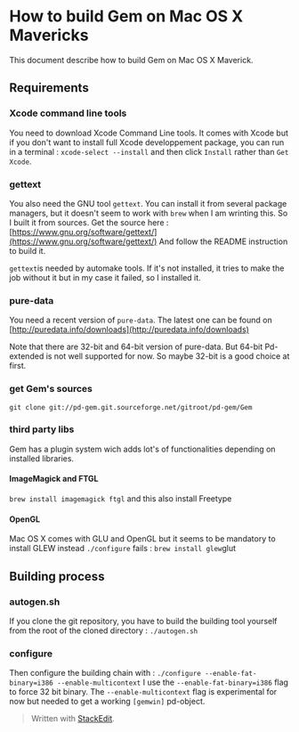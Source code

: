 How to build Gem on Mac OS X Mavericks 
======================================

This document describe how to build Gem on Mac OS X Maverick.

Requirements
------------

### Xcode command line tools

You need to download Xcode Command Line tools. It comes with Xcode but if you don't want to install full Xcode developpement package, you can run in a terminal : `xcode-select --install` and then click `Install` rather than `Get Xcode`.

### gettext

You also need the GNU tool `gettext`.
You can install it from several package managers, but it doesn't seem to work with `brew` when I am wrinting this.
So I built it from sources.
Get the source here : [https://www.gnu.org/software/gettext/](https://www.gnu.org/software/gettext/)
And follow the README instruction to build it.

`gettext`is needed by automake tools. If it's not installed, it tries to make the job without it but in my case it failed, so I installed it.

### pure-data

You need a recent version of `pure-data`.
The latest one can be found on [http://puredata.info/downloads](http://puredata.info/downloads)

Note that there are 32-bit and 64-bit version of pure-data.
But 64-bit Pd-extended is not well supported for now.
So maybe 32-bit is a good choice at first.

### get Gem's sources

`git clone git://pd-gem.git.sourceforge.net/gitroot/pd-gem/Gem`

### third party libs
Gem has a plugin system wich adds lot's of functionalities depending on installed libraries.
#### ImageMagick and FTGL
`brew install imagemagick ftgl` and this also install Freetype

#### OpenGL
Mac OS X comes with GLU and OpenGL but it seems to be mandatory to install GLEW instead `./configure` fails :
`brew install glew`glut


Building process
----------------

### autogen.sh
If you clone the git repository, you have to build the building tool yourself from the root of the cloned directory :
`./autogen.sh`

### configure
Then configure the building chain with :
`./configure --enable-fat-binary=i386 --enable-multicontext`
I use the `--enable-fat-binary=i386` flag to force 32 bit binary.
The `--enable-multicontext` flag is experimental for now but needed to get a working `[gemwin]` pd-object.




> Written with [StackEdit](https://stackedit.io/).